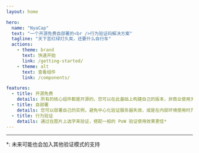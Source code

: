 ```yaml
---
layout: home

hero:
  name: "NyaCap"
  text: "一个开源免费自部署的<br />行为验证码解决方案"
  tagline: "天下苦红绿灯久矣，还要什么自行车"
  actions:
    - theme: brand
      text: 快速开始
      link: /getting-started/
    - theme: alt
      text: 查看组件
      link: /components/

features:
  - title: 开源免费
    details: 所有的核心组件都是开源的，您可以在此基础上构建自己的版本，非商业使用无需任何授权费用
  - title: 自部署
    details: 您可以部署自己的实例，避免中心化验证服务器失效，或是在内部环境使用时充分顾及隐私
  - title: 行为验证
    details: 通过在图片上选字来验证，搭配一般的 PoW 验证使用效果更佳*
---
```



---
*: 未来可能也会加入其他验证模式的支持
